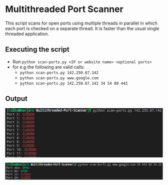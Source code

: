 # Multithreaded Port Scanner
This script scans for open ports using multiple threads in parallel in which each port is checked on a separate thread. It is faster than the usual single threaded application.

## Executing the script
* Run `python scan-ports.py <IP or website name> <optional ports>`
* for e.g the following are valid calls:
    * `python scan-ports.py 142.250.67.142`
    * `python scan-ports.py www.google.com`
    * `python scan-ports.py 142.250.67.142 34 54 80 443`

## Output

![output1](images/output1.png)

![output2](images/output2.png)
